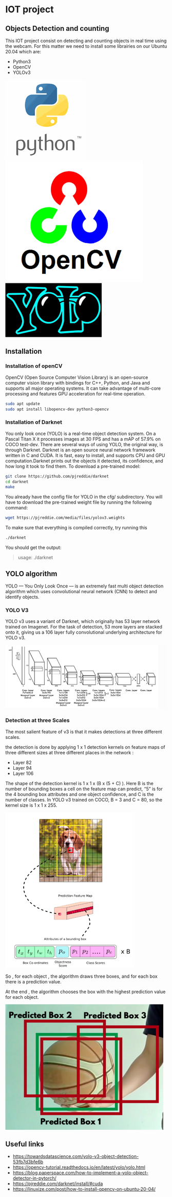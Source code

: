 # IOT project
## Objects Detection and counting 
This IOT project consist on detecting and counting objects in real time using the webcam.
For this matter we need to install some librairies on our Ubuntu 20.04  which are: 
- Python3
- OpenCV
- YOLOv3 

![](python3.png) ![](OpenCV.png) ![](yolo.png)


## Installation 
### Installation of openCV
OpenCV (Open Source Computer Vision Library) is an open-source computer vision library with bindings for C++, Python, and Java and supports all major operating systems. It can take advantage of multi-core processing and features GPU acceleration for real-time operation.

```sh
sudo apt update
sudo apt install libopencv-dev python3-opencv
```

### Installation of Darknet
You only look once (YOLO) is a real-time object detection system. On a Pascal Titan X it processes images at 30 FPS and has a mAP of 57.9% on COCO test-dev. There are several ways of using YOLO, the original way, is through Darknet.
Darknet is an open source neural network framework written in C and CUDA. It is fast, easy to install, and supports CPU and GPU computation.Darknet prints out the objects it detected, its confidence, and how long it took to find them.
To download a pre-trained model: 
```sh
git clone https://github.com/pjreddie/darknet
cd darknet
make
```
You already have the config file for YOLO in the cfg/ subdirectory. You will have to download the pre-trained weight file by running the following command:

```sh
wget https://pjreddie.com/media/files/yolov3.weights
```
To make sure that everything is compiled correctly, try running this 
```sh
./darknet
```
You should get the output:
> usage: ./darknet <function>
   
   ## YOLO algorithm 

YOLO — You Only Look Once — is an extremely fast multi object detection algorithm which uses convolutional neural network (CNN) to detect and identify objects.

### YOLO V3
YOLO v3 uses a variant of Darknet, which originally has 53 layer network trained on Imagenet. For the task of detection, 53 more layers are stacked onto it, giving us a 106 layer fully convolutional underlying architecture for YOLO v3.

![image](Yolo_Layers.png)
### Detection at three Scales 
The most salient feature of v3 is that it makes detections at three different scales. 

the detection is done by applying 1 x 1 detection kernels on feature maps of three different sizes at three different places in the network :
- Layer 82
- Layer 94
- Layer 106

The shape of the detection kernel is 1 x 1 x (B x (5 + C) ). Here B is the number of bounding boxes a cell on the feature map can predict, “5” is for the 4 bounding box attributes and one object confidence, and C is the number of classes. 
In YOLO v3 trained on COCO, B = 3 and C = 80, so the kernel size is 1 x 1 x 255.

![image](Boxe.png)

So , for each object , the algorithm draws three boxes, and for each box there is a prediction value.

At the end , the algorithm chooses the box with the highest prediction value for each object.

   
   ![image](Example.png)






## Useful links
   - https://towardsdatascience.com/yolo-v3-object-detection-53fb7d3bfe6b
   - https://opencv-tutorial.readthedocs.io/en/latest/yolo/yolo.html
   - https://blog.paperspace.com/how-to-implement-a-yolo-object-detector-in-pytorch/
   - https://pjreddie.com/darknet/install/#cuda 
   - https://linuxize.com/post/how-to-install-opencv-on-ubuntu-20-04/
  

